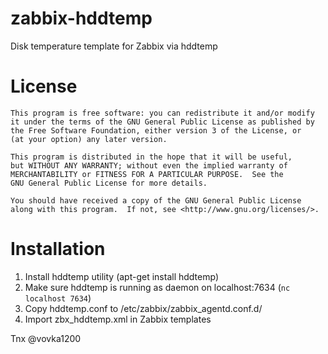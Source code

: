 # zabbix-hddtemp

Disk temperature template for Zabbix via hddtemp

# License

    This program is free software: you can redistribute it and/or modify
    it under the terms of the GNU General Public License as published by
    the Free Software Foundation, either version 3 of the License, or
    (at your option) any later version.

    This program is distributed in the hope that it will be useful,
    but WITHOUT ANY WARRANTY; without even the implied warranty of
    MERCHANTABILITY or FITNESS FOR A PARTICULAR PURPOSE.  See the
    GNU General Public License for more details.

    You should have received a copy of the GNU General Public License
    along with this program.  If not, see <http://www.gnu.org/licenses/>.

# Installation
1. Install hddtemp utility (apt-get install hddtemp)
2. Make sure hddtemp is running as daemon on localhost:7634 (`nc localhost 7634`)
3. Copy hddtemp.conf to /etc/zabbix/zabbix_agentd.conf.d/
4. Import zbx_hddtemp.xml in Zabbix templates


Tnx @vovka1200
